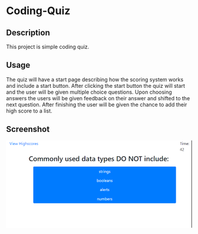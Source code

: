 # Coding-Quiz

## Description
This project is simple coding quiz.
	
## Usage
The quiz will have a start page describing how the scoring system works and include a start button. After clicking the start button the quiz will start and the user will be given multiple choice questions. Upon choosing answers the users will be given feedback on their answer and shifted to the next question. After finishing the user will be given the chance to add their high score to a list. 

## Screenshot
![alt text](https://github.com/parmark/Coding-Quiz/blob/master/Assets/coding-quiz-example.PNG "")
